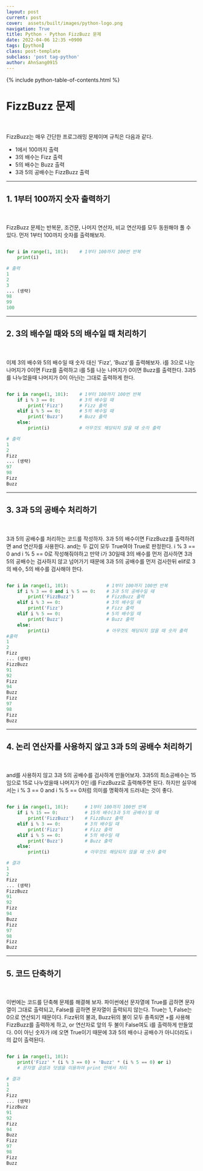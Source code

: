 ```yaml
---
layout: post
current: post
cover:  assets/built/images/python-logo.png
navigation: True
title: Python - Python FizzBuzz 문제
date: 2022-04-06 12:35 +0900
tags: [python]
class: post-template
subclass: 'post tag-python'
author: AhnSang0915
---
```


{% include python-table-of-contents.html %}

# FizzBuzz 문제
<br>
<br>
FizzBuzz는 매우 간단한 프로그래밍 문제이며 규칙은 다음과 같다.

- 1에서 100까지 출력
- 3의 배수는 Fizz 출력
- 5의 배수는 Buzz 출력
- 3과 5의 공배수는 FizzBuzz 출력


---

## 1. 1부터 100까지 숫자 출력하기
<br>
<br>
FizzBuzz 문제는 반복문, 조건문, 나머지 연산자, 비교 연산자를 모두 동원해야 풀 수 있다. 먼저 1부터 100까지 숫자를 출력해보자. 

~~~python

for i in range(1, 101):    # 1부터 100까지 100번 반복
    print(i)

# 출력
1
2
3
... (생략)
98
99
100

~~~


---

## 2. 3의 배수일 때와 5의 배수일 때 처리하기
<br>
<br>
이제 3의 배수와 5의 배수일 때 숫자 대신 'Fizz', 'Buzz'를 출력해보자. i를 3으로 나눈 나머지가 0이면 Fizz를 출력하고 i를 5를 나눈 나머지가 0이면 Buzz를 출력한다. 3과5를 나누었을때 나머지가 0이 아닌i는 그대로 출력하게 한다.

~~~python

for i in range(1, 101):    # 1부터 100까지 100번 반복
    if i % 3 == 0:         # 3의 배수일 때
        print('Fizz')      # Fizz 출력
    elif i % 5 == 0:       # 5의 배수일 때
        print('Buzz')      # Buzz 출력
    else:
        print(i)           # 아무것도 해당되지 않을 때 숫자 출력

# 출력    
1
2
Fizz
... (생략)
97
98
Fizz
Buzz

~~~



---


## 3. 3과 5의 공배수 처리하기
<br>
<br>
3과 5의 공배수를 처리하는 코드를 작성하자. 3과 5의 배수이면 FizzBuzz를 출력하려면 and 연산자를 사용한다. and는 두 값이 모두 True여야 True로 판정한다. i % 3 == 0 and i % 5 == 0로 작성해줘야하고 만약 i가 30일때 3의 배수를 먼저 검사하면 3과 5의 공배수는 검사하지 않고 넘어가기 때문에 3과 5의 공배수를 먼저 검사한뒤 elif로 3의 배수, 5의 배수를 검사해야 한다.

~~~python

for i in range(1, 101):              # 1부터 100까지 100번 반복
    if i % 3 == 0 and i % 5 == 0:    # 3과 5의 공배수일 때
        print('FizzBuzz')            # FizzBuzz 출력
    elif i % 3 == 0:                 # 3의 배수일 때
        print('Fizz')                # Fizz 출력
    elif i % 5 == 0:                 # 5의 배수일 때
        print('Buzz')                # Buzz 출력
    else:
        print(i)                     # 아무것도 해당되지 않을 때 숫자 출력
#출력
1
2
Fizz
... (생략)
FizzBuzz
91
92
Fizz
94
Buzz
Fizz
97
98
Fizz
Buzz
~~~

---

## 4. 논리 연산자를 사용하지 않고 3과 5의 공배수 처리하기
<br>
<br>
and를 사용하지 않고 3과 5의 공배수를 검사하게 만들어보자. 3과5의 최소공배수는 15임으로 15로 나누었을때 나머지가 0인 i를 FizzBuzz로 출력해주면 된다. 하지만 실무에서는 i % 3 == 0 and i % 5 == 0처럼 의미를 명확하게 드러내는 것이 좋다.

~~~python

for i in range(1, 101):      # 1부터 100까지 100번 반복
    if i % 15 == 0:          # 15의 배수(3과 5의 공배수)일 때
        print('FizzBuzz')    # FizzBuzz 출력
    elif i % 3 == 0:         # 3의 배수일 때
        print('Fizz')        # Fizz 출력
    elif i % 5 == 0:         # 5의 배수일 때
        print('Buzz')        # Buzz 출력
    else:
        print(i)             # 아무것도 해당되지 않을 때 숫자 출력

# 결과 
1
2
Fizz
... (생략)
FizzBuzz
91
92
Fizz
94
Buzz
Fizz
97
98
Fizz
Buzz
~~~

---

## 5. 코드 단축하기
<br>
<br>
이번에는 코드를 단축해 문제를 해결해 보자. 파이썬에선 문자열에 True를 곱하면 문자열이 그대로 출력되고, False를 곱하면 문자열이 출력되지 않는다. True는 1, False는 0으로 연산되기 때문이다. Fizz뒤의 불과, Buzz뒤의 불이 모두 충족되면 +를 사용해 FizzBuzz를 출력하게 하고, or 연산자로 앞의 두 불이 False여도 i를 출력하게 만들었다. 0이 아닌 숫자가 i에 오면 True이기 때문에 3과 5의 배수나 공배수가 아니더라도 i의 값이 출력된다.

~~~python

for i in range(1, 101):
    print('Fizz' * (i % 3 == 0) + 'Buzz' * (i % 5 == 0) or i)
    # 문자열 곱셈과 덧셈을 이용하여 print 안에서 처리

# 결과 
1
2
Fizz
... (생략)
FizzBuzz
91
92
Fizz
94
Buzz
Fizz
97
98
Fizz
Buzz
~~~


